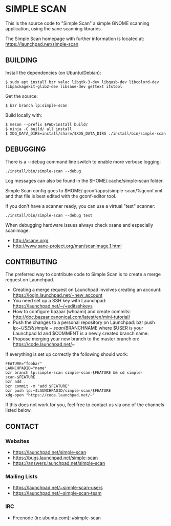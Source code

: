 # SIMPLE SCAN

This is the source code to "Simple Scan" a simple GNOME scanning application,
using the sane scanning libraries.

The Simple Scan homepage with further information is located at:
https://launchpad.net/simple-scan



## BUILDING

Install the dependencies (on Ubuntu/Debian):
```
$ sudo apt install bzr valac libgtk-3-dev libgusb-dev libcolord-dev libpackagekit-glib2-dev libsane-dev gettext itstool
```

Get the source:
```
$ bzr branch lp:simple-scan
```

Build locally with:
```
$ meson --prefix $PWD/install build/
$ ninja -C build/ all install
$ XDG_DATA_DIRS=install/share/$XDG_DATA_DIRS ./install/bin/simple-scan
```

## DEBUGGING

There is a --debug command line switch to enable more verbose logging:
```
./install/bin/simple-scan --debug
```

Log messages can also be found in the $HOME/.cache/simple-scan folder.

Simple Scan config goes to $HOME/.gconf/apps/simple-scan/%gconf.xml
and that file is best edited with the gconf-editor tool.

If you don't have a scanner ready, you can use a virtual "test" scanner:
```
./install/bin/simple-scan --debug test
```

When debugging hardware issues always check xsane and especially scanimage.

* http://xsane.org/
* http://www.sane-project.org/man/scanimage.1.html

## CONTRIBUTING

The preferred way to contribute code to Simple Scan is
to create a merge request on Launchpad.

* Creating a merge request on Launchpad involves creating an account:
https://login.launchpad.net/+new_account
* You need set up a SSH key with Launchpad:
https://launchpad.net/~/+editsshkeys
* How to configure bazaar (whoami) and create commits: 
http://doc.bazaar.canonical.com/latest/en/mini-tutorial/
* Push the changes to a personal repository on Launchpad:
bzr push lp:~$USER/simple-scan/$BRANCHNAME
where $USER is your Launchpad Id and $COMMENT is a newly created branch name.
* Propose merging your new branch to the master branch on:
https://code.launchpad.net/~

If everything is set up correctly the following should work:
```
FEATURE="foobar"
LAUNCHPADID="name"
bzr branch lp:simple-scan simple-scan-$FEATURE && cd simple-scan-$FEATURE
bzr add .
bzr commit -m "add $FEATURE"
bzr push lp:~$LAUNCHPADID/simple-scan/$FEATURE
xdg-open "https://code.launchpad.net/~"
```

If this does not work for you, feel free to contact us
via one of the channels listed below.



## CONTACT

### Websites
* https://launchpad.net/simple-scan
* https://bugs.launchpad.net/simple-scan
* https://answers.launchpad.net/simple-scan

### Mailing Lists
* https://launchpad.net/~simple-scan-users
* https://launchpad.net/~simple-scan-team

### IRC
* Freenode (irc.ubuntu.com): #simple-scan
